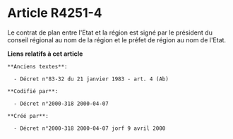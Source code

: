 # Article R4251-4

Le contrat de plan entre l'Etat et la région est signé par le président du conseil régional au nom de la région et le préfet
de région au nom de l'Etat.

**Liens relatifs à cet article**

	**Anciens textes**:

	  - Décret n°83-32 du 21 janvier 1983 - art. 4 (Ab)

	**Codifié par**:

	  - Décret n°2000-318 2000-04-07

	**Créé par**:

	  - Décret n°2000-318 2000-04-07 jorf 9 avril 2000
